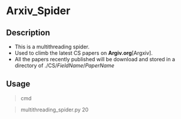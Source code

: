 # Arxiv_Spider #
## Description ##
- This is a multithreading spider.
- Used to climb the latest CS papers on **Argiv.org**[Argxiv].
- All the papers recently published will be download and stored in a directory of ./CS/*FieldName*/*PaperName*
## Usage ## 
> cmd

> multithreading_spider.py 20
